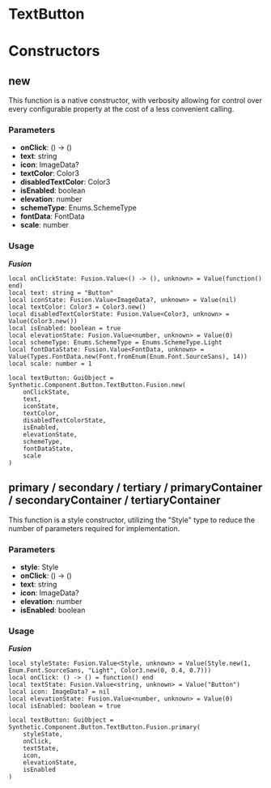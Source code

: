 # TextButton


# Constructors


## new
This function is a native constructor, with verbosity allowing for control over every configurable property at the cost of a less convenient calling.

### Parameters
- **onClick**: () -> ()
- **text**: string
- **icon**: ImageData?
- **textColor**: Color3
- **disabledTextColor**: Color3
- **isEnabled**: boolean
- **elevation**: number
- **schemeType**: Enums.SchemeType
- **fontData**: FontData
- **scale**: number


### Usage

***Fusion***
```luau
local onClickState: Fusion.Value<() -> (), unknown> = Value(function() end)
local text: string = "Button"
local iconState: Fusion.Value<ImageData?, unknown> = Value(nil)
local textColor: Color3 = Color3.new()
local disabledTextColorState: Fusion.Value<Color3, unknown> = Value(Color3.new())
local isEnabled: boolean = true
local elevationState: Fusion.Value<number, unknown> = Value(0)
local schemeType: Enums.SchemeType = Enums.SchemeType.Light
local fontDataState: Fusion.Value<FontData, unknown> = Value(Types.FontData.new(Font.fromEnum(Enum.Font.SourceSans), 14))
local scale: number = 1

local textButton: GuiObject = Synthetic.Component.Button.TextButton.Fusion.new(
	onClickState,
	text,
	iconState,
	textColor,
	disabledTextColorState,
	isEnabled,
	elevationState,
	schemeType,
	fontDataState,
	scale
)
```
## primary / secondary / tertiary / primaryContainer / secondaryContainer / tertiaryContainer
This function is a style constructor, utilizing the "Style" type to reduce the number of parameters required for implementation.

### Parameters
- **style**: Style
- **onClick**: () -> ()
- **text**: string
- **icon**: ImageData?
- **elevation**: number
- **isEnabled**: boolean


### Usage

***Fusion***
```luau
local styleState: Fusion.Value<Style, unknown> = Value(Style.new(1, Enum.Font.SourceSans, "Light", Color3.new(0, 0.4, 0.7)))
local onClick: () -> () = function() end
local textState: Fusion.Value<string, unknown> = Value("Button")
local icon: ImageData? = nil
local elevationState: Fusion.Value<number, unknown> = Value(0)
local isEnabled: boolean = true

local textButton: GuiObject = Synthetic.Component.Button.TextButton.Fusion.primary(
	styleState,
	onClick,
	textState,
	icon,
	elevationState,
	isEnabled
)
```